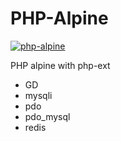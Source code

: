 # PHP-Alpine

[![php-alpine](http://dockeri.co/image/yourtion/php-alpine)](https://hub.docker.com/r/yourtion/php-alpine/)

PHP alpine with php-ext

- GD 
- mysqli 
- pdo 
- pdo_mysql
- redis
